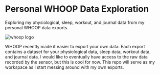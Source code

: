 # Personal WHOOP Data Exploration
Exploring my physiological, sleep, workout, and journal data from my personal WHOOP data exports.

![whoop logo](https://github.com/patgeitner/whoop-exploration/blob/main/whoop_logo.png)

WHOOP recently made it easier to export your own data. Each export contains a dataset for your physiological data, sleep data, workout data, and journal data. I would like to eventually have access to the raw data recorded by the sensor, but this is cool for now. This repo will serve as my workspace as I start messing around with my own exports.
